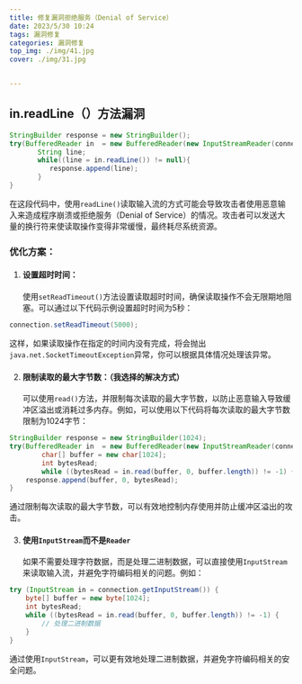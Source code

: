 ```yaml
---
title: 修复漏洞拒绝服务（Denial of Service）
date: 2023/5/30 10:24
tags: 漏洞修复
categories: 漏洞修复
top_img: ./img/41.jpg
cover: ./img/31.jpg


---
```


## 



## in.readLine（）方法漏洞

```java
StringBuilder response = new StringBuilder();
try(BufferedReader in  = new BufferedReader(new InputStreamReader(connection.getInputStream(),"UTF-8"))){
       String line;
       while((line = in.readLine()) != null){
          response.append(line);
       }
}
```

在这段代码中，使用`readLine()`读取输入流的方式可能会导致攻击者使用恶意输入来造成程序崩溃或拒绝服务（Denial of Service）的情况。攻击者可以发送大量的换行符来使读取操作变得非常缓慢，最终耗尽系统资源。



### 优化方案：

1. #### 设置超时时间：

   使用`setReadTimeout()`方法设置读取超时时间，确保读取操作不会无限期地阻塞。可以通过以下代码示例设置超时时间为5秒：
```java
connection.setReadTimeout(5000);
```
这样，如果读取操作在指定的时间内没有完成，将会抛出`java.net.SocketTimeoutException`异常，你可以根据具体情况处理该异常。



2. #### 限制读取的最大字节数：（我选择的解决方式）

   可以使用`read()`方法，并限制每次读取的最大字节数，以防止恶意输入导致缓冲区溢出或消耗过多内存。例如，可以使用以下代码将每次读取的最大字节数限制为1024字节：
```java
StringBuilder response = new StringBuilder(1024);
try(BufferedReader in  = new BufferedReader(new InputStreamReader(connection.getInputStream(),"UTF-8"))){
		char[] buffer = new char[1024];
		int bytesRead;
		while ((bytesRead = in.read(buffer, 0, buffer.length)) != -1) {
    response.append(buffer, 0, bytesRead);
}
```
通过限制每次读取的最大字节数，可以有效地控制内存使用并防止缓冲区溢出的攻击。

3. #### 使用`InputStream`而不是`Reader`

   如果不需要处理字符数据，而是处理二进制数据，可以直接使用`InputStream`来读取输入流，并避免字符编码相关的问题。例如：
```java
try (InputStream in = connection.getInputStream()) {
    byte[] buffer = new byte[1024];
    int bytesRead;
    while ((bytesRead = in.read(buffer, 0, buffer.length)) != -1) {
        // 处理二进制数据
    }
}
```
通过使用`InputStream`，可以更有效地处理二进制数据，并避免字符编码相关的安全问题。



